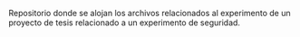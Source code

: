 Repositorio donde se alojan los archivos relacionados al experimento de un proyecto de tesis relacionado a un experimento de seguridad.
